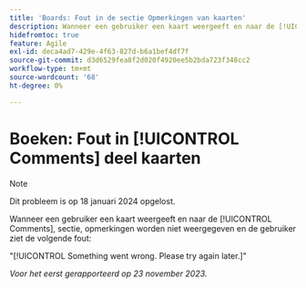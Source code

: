 ```yaml
---
title: 'Boards: Fout in de sectie Opmerkingen van kaarten'
description: Wanneer een gebruiker een kaart weergeeft en naar de [!UICONTROL Comments], sectie, opmerkingen worden niet weergegeven en de gebruiker ziet een fout.
hidefromtoc: true
feature: Agile
exl-id: deca4ad7-429e-4f63-827d-b6a1bef4df7f
source-git-commit: d3d6529fea8f2d020f4920ee5b2bda723f348cc2
workflow-type: tm+mt
source-wordcount: '68'
ht-degree: 0%

---
```


# Boeken: Fout in [!UICONTROL Comments] deel kaarten

>[!NOTE]
>
>Dit probleem is op 18 januari 2024 opgelost.

Wanneer een gebruiker een kaart weergeeft en naar de [!UICONTROL Comments], sectie, opmerkingen worden niet weergegeven en de gebruiker ziet de volgende fout:

&quot;[!UICONTROL Something went wrong. Please try again later.]&quot;

_Voor het eerst gerapporteerd op 23 november 2023._
